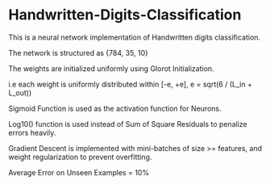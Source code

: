 # Handwritten-Digits-Classification

This is a neural network implementation of Handwritten digits classification.

The network is structured as {784, 35, 10}

The weights are initialized uniformly using Glorot Initialization.

i.e each weight is uniformly distributed within [-e, +e], e = sqrt(6 / (L_in + L_out))

Sigmoid Function is used as the activation function for Neurons.

Log10() function is used instead of Sum of Square Residuals to penalize errors heavily.

Gradient Descent is implemented with mini-batches of size >= features, and weight regularization to prevent overfitting.

Average Error on Unseen Examples = 10%
